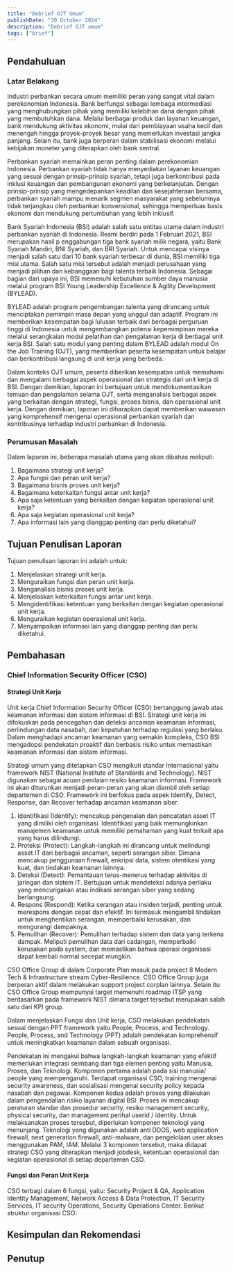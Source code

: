```yaml
---
title: "Debrief OJT Umum"
publishDate: "30 October 2024"
description: "Debrief OJT umum"
tags: ["brief"]
---
```


## Pendahuluan

### Latar Belakang

Industri perbankan secara umum memiliki peran yang sangat vital dalam perekonomian Indonesia. Bank berfungsi sebagai lembaga intermediasi yang menghubungkan pihak yang memiliki kelebihan dana dengan pihak yang membutuhkan dana. Melalui berbagai produk dan layanan keuangan, bank mendukung aktivitas ekonomi, mulai dari pembiayaan usaha kecil dan menengah hingga proyek-proyek besar yang memerlukan investasi jangka panjang. Selain itu, bank juga berperan dalam stabilisasi ekonomi melalui kebijakan moneter yang diterapkan oleh bank sentral.

Perbankan syariah memainkan peran penting dalam perekonomian Indonesia. Perbankan syariah tidak hanya menyediakan layanan keuangan yang sesuai dengan prinsip-prinsip syariah, tetapi juga berkontribusi pada inklusi keuangan dan pembangunan ekonomi yang berkelanjutan. Dengan prinsip-prinsip yang mengedepankan keadilan dan kesejahteraan bersama, perbankan syariah mampu menarik segmen masyarakat yang sebelumnya tidak terjangkau oleh perbankan konvensional, sehingga memperluas basis ekonomi dan mendukung pertumbuhan yang lebih inklusif.

Bank Syariah Indonesia (BSI) adalah salah satu entitas utama dalam industri perbankan syariah di Indonesia. Resmi berdiri pada 1 Februari 2021, BSI merupakan hasil p   enggabungan tiga bank syariah milik negara, yaitu Bank Syariah Mandiri, BNI Syariah, dan BRI Syariah. Untuk mencapai visinya menjadi salah satu dari 10 bank syariah terbesar di dunia, BSI memiliki tiga misi utama. Salah satu misi tersebut adalah menjadi perusahaan yang menjadi pilihan dan kebanggaan bagi talenta terbaik Indonesia. Sebagai bagian dari upaya ini, BSI memenuhi kebutuhan sumber daya manusia melalui program BSI Young Leadership Excellence & Agility Development (BYLEAD).

BYLEAD adalah program pengembangan talenta yang dirancang untuk menciptakan pemimpin masa depan yang unggul dan adaptif. Program ini memberikan kesempatan bagi lulusan terbaik dari berbagai perguruan tinggi di Indonesia untuk mengembangkan potensi kepemimpinan mereka melalui serangkaian modul pelatihan dan pengalaman kerja di berbagai unit kerja BSI. Salah satu modul yang penting dalam BYLEAD adalah modul On the Job Training (OJT), yang memberikan peserta kesempatan untuk belajar dan berkontribusi langsung di unit kerja yang berbeda.

Dalam konteks OJT umum, peserta diberikan kesempatan untuk memahami dan mengalami berbagai aspek operasional dan strategis dari unit kerja di BSI. Dengan demikian, laporan ini bertujuan untuk mendokumentasikan temuan dan pengalaman selama OJT, serta menganalisis berbagai aspek yang berkaitan dengan strategi, fungsi, proses bisnis, dan operasional unit kerja. Dengan demikian, laporan ini diharapkan dapat memberikan wawasan yang komprehensif mengenai operasional perbankan syariah dan kontribusinya terhadap industri perbankan di Indonesia.

### Perumusan Masalah

Dalam laporan ini, beberapa masalah utama yang akan dibahas meliputi:

1. Bagaimana strategi unit kerja?
2. Apa fungsi dan peran unit kerja?
3. Bagaimana bisnis proses unit kerja?
4. Bagaimana keterkaitan fungsi antar unit kerja?
5. Apa saja ketentuan yang berkaitan dengan kegiatan operasional unit kerja?
6. Apa saja kegiatan operasional unit kerja?
7. Apa informasi lain yang dianggap penting dan perlu diketahui?

## Tujuan Penulisan Laporan

Tujuan penulisan laporan ini adalah untuk:

1. Menjelaskan strategi unit kerja.
2. Menguraikan fungsi dan peran unit kerja.
3. Menganalisis bisnis proses unit kerja.
4. Menjelaskan keterkaitan fungsi antar unit kerja.
5. Mengidentifikasi ketentuan yang berkaitan dengan kegiatan operasional unit kerja.
6. Menguraikan kegiatan operasional unit kerja.
7. Menyampaikan informasi lain yang dianggap penting dan perlu diketahui.

## Pembahasan

### Chief Information Security Officer (CSO)

#### Strategi Unit Kerja

Unit kerja Chief Information Security Officer (CSO) bertanggung jawab atas keamanan informasi dan sistem informasi di BSI. Strategi unit kerja ini difokuskan pada pencegahan dan deteksi ancaman keamanan informasi, perlindungan data nasabah, dan kepatuhan terhadap regulasi yang berlaku. Dalam menghadapi ancaman keamanan yang semakin kompleks, CSO BSI mengadopsi pendekatan proaktif dan berbasis risiko untuk memastikan keamanan informasi dan sistem informasi.

Strategi umum yang ditetapkan CSO mengikuti standar Internasional yaitu framework NIST (National Institute of Standards and Technology). NIST digunakan sebagai acuan penilaian resiko keamanan informasi. Framework ini akan diturunkan menjadi peran-peran yang akan diambil oleh setiap departemen di CSO. Framework ini berfokus pada aspek Identify, Detect, Response, dan Recover terhadap ancaman keamanan siber.

1. Identifikasi (Identify): mencakup pengenalan dan pencatatan asset IT yang dimiliki oleh organisasi. Identifikasi yang baik memungkinkan manajemen keamanan untuk memiliki pemahaman yang kuat terkait apa yang harus dilindungi.
2. Proteksi (Protect): Langkah-langkah ini dirancang untuk melindungi asset IT dari berbagai ancaman, seperti serangan siber. Dimana mencakup penggunaan firewall, enkripsi data, sistem otentikasi yang kuat, dan tindakan keamanan lainnya.
3. Deteksi (Detect): Pemantauan terus-menerus terhadap aktivitas di jaringan dan sistem IT. Bertujuan untuk mendeteksi adanya perilaku yang mencurigakan atau indikasi serangan siber yang sedang berlangsung.
4. Respons (Respond): Ketika serangan atau insiden terjadi, penting untuk merespons dengan cepat dan efektif. Ini termasuk mengambil tindakan untuk menghentikan serangan, memperbaiki kerusakan, dan mengurangi dampaknya.
5. Pemulihan (Recover): Pemulihan terhadap sistem dan data yang terkena dampak. Meliputi pemulihan data dari cadangan, memperbaiki kerusakan pada system, dan memastikan bahwa operasi organisasi dapat kembali normal secepat mungkin.

CSO Office Group di dalam Corporate Plan masuk pada project 8 Modern Tech & Infrastructure stream Cyber-Resilience. CSO Office Group juga berperan aktif dalam melakukan support project corplan lainnya. Selain itu CSO Office Group mempunyai target memenuhi roadmap ITSP yang berdasarkan pada framework NIST dimana target tersebut merupakan salah satu dari KPI group.

Dalam menjelaskan Fungsi dan Unit kerja, CSO melakukan pendekatan sesuai dengan PPT framework yaitu People, Process, and Technology. People, Process, and Technology (PPT) adalah pendekatan komprehensif untuk meningkatkan keamanan dalam sebuah organisasi.

Pendekatan ini mengakui bahwa langkah-langkah keamanan yang efektif memerlukan integrasi seimbang dari tiga elemen penting yaitu Manusia, Proses, dan Teknologi. Komponen pertama adalah pada sisi manusia/ people yang mempengaruhi. Terdapat organisasi CSO, training mengenai security awareness, dan sosialisasi mengenai security policy kepada nasabah dan pegawai. Komponen kedua adalah proses yang dilakukan dalam pengendalian risiko layanan digital BSI. Proses ini mencakup peraturan standar dan prosedur security, resiko management security, physical security, dan management perihal userid / identity. Untuk melaksanakan proses tersebut, diperlukan komponen teknologi yang menunjang. Teknologi yang digunakan adalah anti DDOS, web application firewall, next generation firewall, anti-malware, dan pengelolaan user akses menggunakan PAM, IAM. Melalui 3 komponen tersebut, maka didapat strategi CSO yang diterapkan menjadi jobdesk, ketentuan operasional dan kegiatan operasional di setiap departemen CSO.

#### Fungsi dan Peran Unit Kerja

CSO terbagi dalam 6 fungsi, yaitu: Security Project & QA, Application Identity Management, Network Access & Data Protection, IT Security Services, IT security Operations, Security Operations Center. Berikut struktur organisasi CSO:

## Kesimpulan dan Rekomendasi

## Penutup